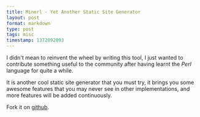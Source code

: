 ```yaml
---
title: Minerl - Yet Another Static Site Generator
layout: post
format: markdown
type: post
tags: misc
timestamp: 1372092093
---
```

I didn't mean to reinvent the wheel by writing this tool, I just wanted to contribute something useful to the community after having learnt the *Perl* language for quite a while. 

It is another cool static site generator that you must try, it brings you some awesome features that you may never see in other implementations, and more features will be added continuously.

Fork it on [github](https://github.com/neevek).
